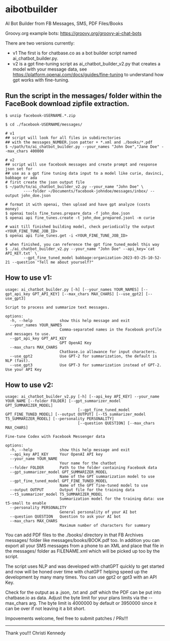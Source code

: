 # aibotbuilder
AI Bot Builder from FB Messages, SMS, PDF Files/Books

Groovy.org example bots: https://groovy.org/groovy-ai-chat-bots

There are two versions currently:
 - v1 The first is for chatbase.co as a bot builder script named ai_chatbot_builder.py.
 - v2 is a gpt fine-tuning script as ai_chatbot_builder_v2.py that creates a model with your message data,
     see https://platform.openai.com/docs/guides/fine-tuning to understand how gpt works with fine-tuning.


## Run the script in the messages/ folder within the FaceBook download zipfile extraction.
```
$ unzip facebook-USERNAME.*.zip

$ cd ./facebook-USERNAME/messages/

# v1
## script will look for all files in subdirectories
## with the messages_NUMBER.json patter + *.xml and ./books/*.pdf
$ ~/path/to/ai_chatbot_builder.py --your_names "John Doe","Jane Doe" --max_chars 400000

# v2
## script will use facebook messages and create prompt and response json set for
## use as a gpt fine tuning data input to a model like curie, davinci, babbage or ada
# first create the json output file
$ ~/path/to/ai_chatbot_builder_v2.py --your_name "John Doe" \
        ----folder ~/Documents/facebook-johndoe/messages/inbox/ --output john_doe.json

# format it with openai, then upload and have gpt analyze (costs money)
$ openai tools fine_tunes.prepare_data -f john_doe.json
$ openai api fine_tunes.create -t john_doe_prepared.jsonl -m curie

# wait till finished building model, check periodically the output <YOUR_FINE_TUNE_JOB_ID>
$ openai api fine_tunes.get -i <YOUR_FINE_TUNE_JOB_ID>

# when finished, you can reference the gpt fine_tuned_model this way
$ ./ai_chatbot_builder_v2.py --your_name "John Doe" --api_key=`cat API_KEY.txt` \
        --gpt_fine_tuned_model babbage:organization-2023-03-25-10-52-21 --question "Tell me about yourself?"
```

## How to use v1:
```
usage: ai_chatbot_builder.py [-h] [--your_names YOUR_NAMES] [--gpt_api_key GPT_API_KEY] [--max_chars MAX_CHARS] [--use_gpt2] [--use_gpt3]

Script to process and summarize text messages.

options:
  -h, --help            show this help message and exit
  --your_names YOUR_NAMES
                        Comma-separated names in the Facebook profile and messages to use.
  --gpt_api_key GPT_API_KEY
                        GPT OpenAI Key
  --max_chars MAX_CHARS
                        Chatbase.io allowance for input characters.
  --use_gpt2            Use GPT-2 for summarization, the default is NLP (fast).
  --use_gpt3            Use GPT-3 for summarization instead of GPT-2. Use your API Key
```

## How to use v2:
```
usage: ai_chatbot_builder_v2.py [-h] [--api_key API_KEY] --your_name YOUR_NAME [--folder FOLDER] [--gpt_summarizer_model GPT_SUMMARIZER_MODEL]
                                [--gpt_fine_tuned_model GPT_FINE_TUNED_MODEL] [--output OUTPUT] [--t5_summarizer_model T5_SUMMARIZER_MODEL] [--personality PERSONALITY]
                                [--question QUESTION] [--max_chars MAX_CHARS]

Fine-tune Codex with Facebook Messenger data

options:
  -h, --help            show this help message and exit
  --api_key API_KEY     Your OpenAI API key
  --your_name YOUR_NAME
                        Your name for the chatbot
  --folder FOLDER       Path to the folder containing Facebook data
  --gpt_summarizer_model GPT_SUMMARIZER_MODEL
                        Name of the GPT summarization model to use
  --gpt_fine_tuned_model GPT_FINE_TUNED_MODEL
                        Name of the GPT fine-tuned model to use
  --output OUTPUT       Output file for the training data
  --t5_summarizer_model T5_SUMMARIZER_MODEL
                        Summarization model for the training data: use t5-small to enable
  --personality PERSONALITY
                        General personality of your AI bot
  --question QUESTION   Question to ask your AI bot
  --max_chars MAX_CHARS
                        Maximum number of characters for summary
```

You can add PDF files to the ./books/ directory in that FB Archives messages/ folder like messages/books/BOOK.pdf too.
In addition you can export all your SMS messages from a phone to an XML and place that file in the messages/ folder
as FILENAME.xml which will be picked up too by the script.

The script uses NLP and was developed with chatGPT quickly to get started and now will be honed over time with
chatGPT helping speed up the development by many many times. You can use gpt2 or gpt3 with an API Key.

Check for the output as a .json, .txt and .pdf which the PDF can be put into chatbase.io as data.
Adjust the byte limit for your plans limits via the --max_chars arg. The byte limit is 4000000 by default or 3950000 since
it can be over if not leaving it a bit short.

Impovements welcome, feel free to submit patches / PRs!!!

---
Thank you!!!
Christi Kennedy




